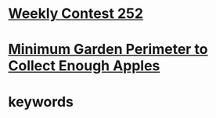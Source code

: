 # [Weekly Contest 252](https://leetcode.com/contest/weekly-contest-252/)

# [Minimum Garden Perimeter to Collect Enough Apples](https://leetcode.com/problems/minimum-garden-perimeter-to-collect-enough-apples/)



# keywords
